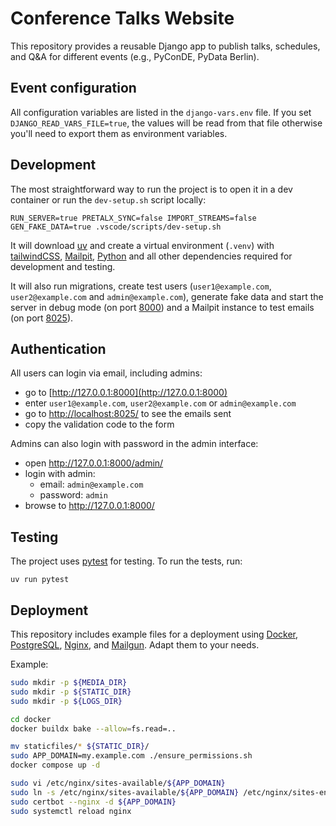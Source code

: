 # Conference Talks Website

This repository provides a reusable Django app to publish talks, schedules, and Q&A for different
events (e.g., PyConDE, PyData Berlin).

## Event configuration

All configuration variables are listed in the `django-vars.env` file. If you set
`DJANGO_READ_VARS_FILE=true`, the values will be read from that file otherwise you'll need to export
them as environment variables.

## Development

The most straightforward way to run the project is to open it in a dev container or run the
`dev-setup.sh` script locally:

```
RUN_SERVER=true PRETALX_SYNC=false IMPORT_STREAMS=false GEN_FAKE_DATA=true .vscode/scripts/dev-setup.sh
```

It will download [uv] and create a virtual environment (`.venv`) with [tailwindCSS], [Mailpit],
[Python] and all other dependencies required for development and testing.

It will also run migrations, create test users (`user1@example.com`, `user2@example.com` and
`admin@example.com`), generate fake data and start the server in debug mode (on port
[8000](http://127.0.0.1:8000/)) and a Mailpit instance to test emails (on port
[8025](http://127.0.0.1:8025/)).

## Authentication

All users can login via email, including admins:

- go to [http://127.0.0.1:8000](http://127.0.0.1:8000)
- enter `user1@example.com`, `user2@example.com` or `admin@example.com`
- go to [http://localhost:8025/](http://localhost:8025/) to see the emails sent
- copy the validation code to the form

Admins can also login with password in the admin interface:

- open http://127.0.0.1:8000/admin/
- login with admin:
  - email: `admin@example.com`
  - password: `admin`
- browse to http://127.0.0.1:8000/

## Testing

The project uses [pytest] for testing. To run the tests, run:

```
uv run pytest
```

## Deployment

This repository includes example files for a deployment using [Docker], [PostgreSQL], [Nginx], and
[Mailgun]. Adapt them to your needs.

Example:

```bash
sudo mkdir -p ${MEDIA_DIR}
sudo mkdir -p ${STATIC_DIR}
sudo mkdir -p ${LOGS_DIR}

cd docker
docker buildx bake --allow=fs.read=..

mv staticfiles/* ${STATIC_DIR}/
sudo APP_DOMAIN=my.example.com ./ensure_permissions.sh
docker compose up -d

sudo vi /etc/nginx/sites-available/${APP_DOMAIN}
sudo ln -s /etc/nginx/sites-available/${APP_DOMAIN} /etc/nginx/sites-enabled/${APP_DOMAIN}
sudo certbot --nginx -d ${APP_DOMAIN}
sudo systemctl reload nginx
```

[Docker]: https://www.docker.com/
[Mailgun]: https://www.mailgun.com/
[Mailpit]: https://mailpit.axllent.org
[Nginx]: https://nginx.org/
[PostgreSQL]: https://www.postgresql.org/
[Python]: https://www.python.org/
[pytest]: https://docs.pytest.org/en/stable/
[tailwindCSS]: https://tailwindcss.com/
[uv]: https://docs.astral.sh/uv
